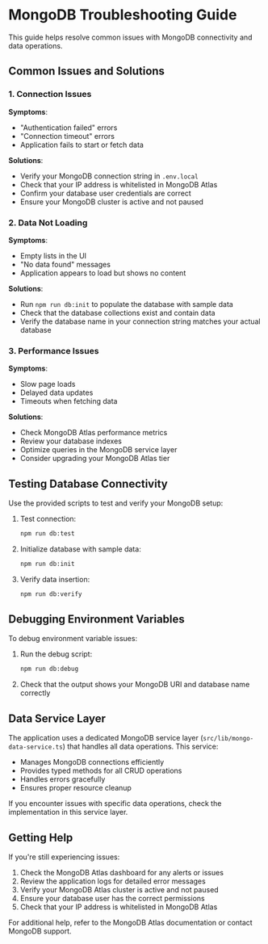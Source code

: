 # MongoDB Troubleshooting Guide

This guide helps resolve common issues with MongoDB connectivity and data operations.

## Common Issues and Solutions

### 1. Connection Issues

**Symptoms**: 
- "Authentication failed" errors
- "Connection timeout" errors
- Application fails to start or fetch data

**Solutions**:
- Verify your MongoDB connection string in `.env.local`
- Check that your IP address is whitelisted in MongoDB Atlas
- Confirm your database user credentials are correct
- Ensure your MongoDB cluster is active and not paused

### 2. Data Not Loading

**Symptoms**:
- Empty lists in the UI
- "No data found" messages
- Application appears to load but shows no content

**Solutions**:
- Run `npm run db:init` to populate the database with sample data
- Check that the database collections exist and contain data
- Verify the database name in your connection string matches your actual database

### 3. Performance Issues

**Symptoms**:
- Slow page loads
- Delayed data updates
- Timeouts when fetching data

**Solutions**:
- Check MongoDB Atlas performance metrics
- Review your database indexes
- Optimize queries in the MongoDB service layer
- Consider upgrading your MongoDB Atlas tier

## Testing Database Connectivity

Use the provided scripts to test and verify your MongoDB setup:

1. Test connection:
   ```bash
   npm run db:test
   ```

2. Initialize database with sample data:
   ```bash
   npm run db:init
   ```

3. Verify data insertion:
   ```bash
   npm run db:verify
   ```

## Debugging Environment Variables

To debug environment variable issues:

1. Run the debug script:
   ```bash
   npm run db:debug
   ```

2. Check that the output shows your MongoDB URI and database name correctly

## Data Service Layer

The application uses a dedicated MongoDB service layer (`src/lib/mongo-data-service.ts`) that handles all data operations. This service:

- Manages MongoDB connections efficiently
- Provides typed methods for all CRUD operations
- Handles errors gracefully
- Ensures proper resource cleanup

If you encounter issues with specific data operations, check the implementation in this service layer.

## Getting Help

If you're still experiencing issues:

1. Check the MongoDB Atlas dashboard for any alerts or issues
2. Review the application logs for detailed error messages
3. Verify your MongoDB Atlas cluster is active and not paused
4. Ensure your database user has the correct permissions
5. Check that your IP address is whitelisted in MongoDB Atlas

For additional help, refer to the MongoDB Atlas documentation or contact MongoDB support.